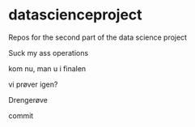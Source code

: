 # datascienceproject
Repos for the second part of the data science project

Suck my ass operations

kom nu, man u i finalen

vi prøver igen?

Drengerøve

commit
